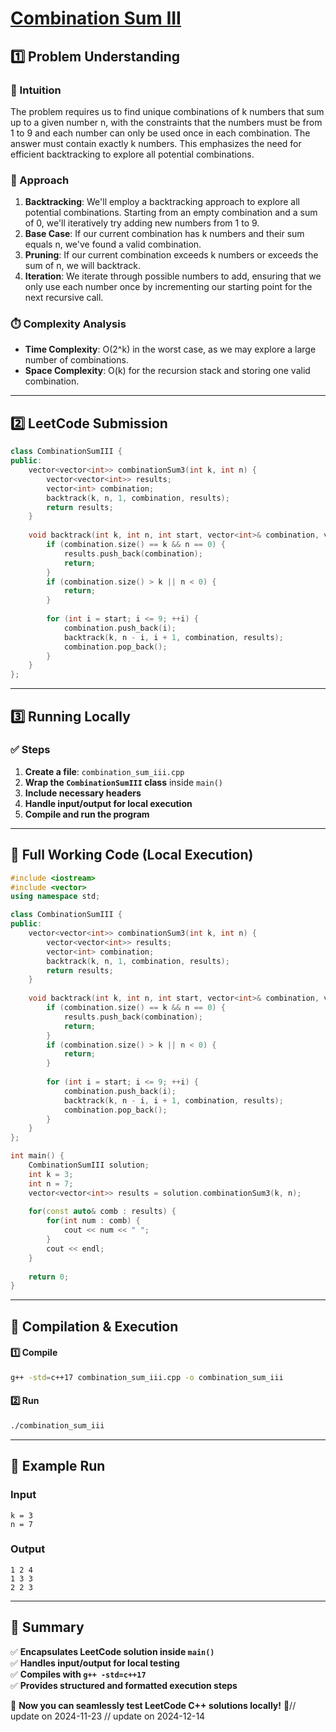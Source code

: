 # **[Combination Sum III](https://leetcode.com/problems/combination-sum-iii/description/)**  

## **1️⃣ Problem Understanding**  
### **📌 Intuition**  
The problem requires us to find unique combinations of k numbers that sum up to a given number n, with the constraints that the numbers must be from 1 to 9 and each number can only be used once in each combination. The answer must contain exactly k numbers. This emphasizes the need for efficient backtracking to explore all potential combinations.

### **🚀 Approach**  
1. **Backtracking**: We'll employ a backtracking approach to explore all potential combinations. Starting from an empty combination and a sum of 0, we'll iteratively try adding new numbers from 1 to 9.
2. **Base Case**: If our current combination has k numbers and their sum equals n, we've found a valid combination.
3. **Pruning**: If our current combination exceeds k numbers or exceeds the sum of n, we will backtrack.
4. **Iteration**: We iterate through possible numbers to add, ensuring that we only use each number once by incrementing our starting point for the next recursive call.

### **⏱️ Complexity Analysis**  
- **Time Complexity**: O(2^k) in the worst case, as we may explore a large number of combinations.
- **Space Complexity**: O(k) for the recursion stack and storing one valid combination.

---  

## **2️⃣ LeetCode Submission**  
```cpp
class CombinationSumIII {
public:
    vector<vector<int>> combinationSum3(int k, int n) {
        vector<vector<int>> results;
        vector<int> combination;
        backtrack(k, n, 1, combination, results);
        return results;
    }
    
    void backtrack(int k, int n, int start, vector<int>& combination, vector<vector<int>>& results) {
        if (combination.size() == k && n == 0) {
            results.push_back(combination);
            return;
        }
        if (combination.size() > k || n < 0) {
            return;
        }
        
        for (int i = start; i <= 9; ++i) {
            combination.push_back(i);
            backtrack(k, n - i, i + 1, combination, results);
            combination.pop_back();
        }
    }
};
```  

---  

## **3️⃣ Running Locally**  
### **✅ Steps**  
1. **Create a file**: `combination_sum_iii.cpp`  
2. **Wrap the `CombinationSumIII` class** inside `main()`  
3. **Include necessary headers**  
4. **Handle input/output for local execution**  
5. **Compile and run the program**  

---  

## **📝 Full Working Code (Local Execution)**  
```cpp
#include <iostream>
#include <vector>
using namespace std;

class CombinationSumIII {
public:
    vector<vector<int>> combinationSum3(int k, int n) {
        vector<vector<int>> results;
        vector<int> combination;
        backtrack(k, n, 1, combination, results);
        return results;
    }
    
    void backtrack(int k, int n, int start, vector<int>& combination, vector<vector<int>>& results) {
        if (combination.size() == k && n == 0) {
            results.push_back(combination);
            return;
        }
        if (combination.size() > k || n < 0) {
            return;
        }
        
        for (int i = start; i <= 9; ++i) {
            combination.push_back(i);
            backtrack(k, n - i, i + 1, combination, results);
            combination.pop_back();
        }
    }
};

int main() {
    CombinationSumIII solution;
    int k = 3;
    int n = 7;
    vector<vector<int>> results = solution.combinationSum3(k, n);
    
    for(const auto& comb : results) {
        for(int num : comb) {
            cout << num << " ";
        }
        cout << endl;
    }
    
    return 0;
}
```  

---  

## **🔧 Compilation & Execution**  
#### **1️⃣ Compile**  
```bash
g++ -std=c++17 combination_sum_iii.cpp -o combination_sum_iii
```  

#### **2️⃣ Run**  
```bash
./combination_sum_iii
```  

---  

## **🎯 Example Run**  
### **Input**  
```
k = 3
n = 7
```  
### **Output**  
```
1 2 4 
1 3 3 
2 2 3 
```  

---  

## **📌 Summary**  
✅ **Encapsulates LeetCode solution inside `main()`**  
✅ **Handles input/output for local testing**  
✅ **Compiles with `g++ -std=c++17`**  
✅ **Provides structured and formatted execution steps**  

🚀 **Now you can seamlessly test LeetCode C++ solutions locally!** 🚀// update on 2024-11-23
// update on 2024-12-14
